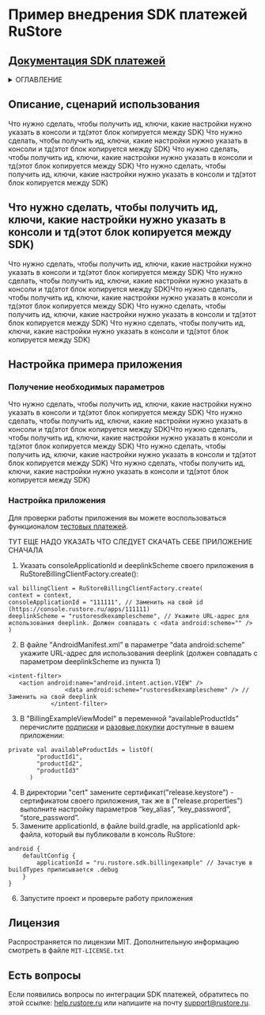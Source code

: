 # Пример внедрения SDK платежей RuStore
## [Документация SDK платежей](https://www.rustore.ru/help/sdk/payments/general)


<!-- TABLE OF CONTENTS -->
<details>
  <summary>ОГЛАВЛЕНИЕ</summary>
  <ol>
    <li><a href="#описание-сценарий-использования">Описание, сценарий использования</a></li>
      <a href="#настройка-примера-приложения">Настройка примера приложения</a>
      <ul>
        <li><a href="#получение-необходимых-параметров">Получение необходимых параметров</a></li>
        <li><a href="#настройка-приложения">Настройка приложения</a></li>
      </ul>
    </li>
    <li><a href="#лицензия">Лицензия</a></li>
    <li><a href="#есть-вопросы">Есть вопросы</a></li>
  </ol>
</details>


## Описание, сценарий использования
Что нужно сделать, чтобы получить ид, ключи, какие настройки нужно указать в консоли и тд(этот блок копируется между SDK)
Что нужно сделать, чтобы получить ид, ключи, какие настройки нужно указать в консоли и тд(этот блок копируется между SDK)
Что нужно сделать, чтобы получить ид, ключи, какие настройки нужно указать в консоли и тд(этот блок копируется между SDK)
Что нужно сделать, чтобы получить ид, ключи, какие настройки нужно указать в консоли и тд(этот блок копируется между SDK)


## Что нужно сделать, чтобы получить ид, ключи, какие настройки нужно указать в консоли и тд(этот блок копируется между SDK)
Что нужно сделать, чтобы получить ид, ключи, какие настройки нужно указать в консоли и тд(этот блок копируется между SDK)
Что нужно сделать, чтобы получить ид, ключи, какие настройки нужно указать в консоли и тд(этот блок копируется между SDK)Что нужно сделать, чтобы получить ид, ключи, какие настройки нужно указать в консоли и тд(этот блок копируется между SDK)
Что нужно сделать, чтобы получить ид, ключи, какие настройки нужно указать в консоли и тд(этот блок копируется между SDK)
Что нужно сделать, чтобы получить ид, ключи, какие настройки нужно указать в консоли и тд(этот блок копируется между SDK)

## Настройка примера приложения

### Получение необходимых параметров
Что нужно сделать, чтобы получить ид, ключи, какие настройки нужно указать в консоли и тд(этот блок копируется между SDK)
Что нужно сделать, чтобы получить ид, ключи, какие настройки нужно указать в консоли и тд(этот блок копируется между SDK)Что нужно сделать, чтобы получить ид, ключи, какие настройки нужно указать в консоли и тд(этот блок копируется между SDK)
Что нужно сделать, чтобы получить ид, ключи, какие настройки нужно указать в консоли и тд(этот блок копируется между SDK)
Что нужно сделать, чтобы получить ид, ключи, какие настройки нужно указать в консоли и тд(этот блок копируется между SDK)

###  Настройка приложения
Для проверки работы приложения вы можете воспользоваться функционалом [тестовых платежей](https://www.rustore.ru/help/developers/monetization/sandbox).

ТУТ ЕЩЕ НАДО УКАЗАТЬ ЧТО СЛЕДУЕТ СКАЧАТЬ СЕБЕ ПРИЛОЖЕНИЕ СНАЧАЛА

1. Указать consoleApplicationId и deeplinkScheme своего приложения в RuStoreBillingClientFactory.create():
```
val billingClient = RuStoreBillingClientFactory.create(
context = context,
consoleApplicationId = "111111", // Заменить на свой id (https://console.rustore.ru/apps/111111)
deeplinkScheme = "rustoresdkexamplescheme", // Укажите URL-адрес для использования deeplink. Должен совпадать с <data android:scheme="" />
)
```
2. В файле "AndroidManifest.xml” в параметре “data android:scheme” укажите URL-адрес для использования deeplink (должен совпадать с параметром deeplinkScheme из пункта 1)
```
<intent-filter>
   <action android:name="android.intent.action.VIEW" />
                <data android:scheme="rustoresdkexamplescheme" /> // Заменить на свой deeplink
            </intent-filter>
```
3. В "BillingExampleViewModel" в переменной “availableProductIds” перечислите [подписки](https://www.rustore.ru/help/developers/monetization/create-app-subscription/) и [разовые покупки](https://www.rustore.ru/help/developers/monetization/create-paid-product-in-application/) доступные в вашем приложении:
```
private val availableProductIds = listOf(
        "productId1",
        "productId2",
        "productId3"
      )
```
4. В директории "cert" замените сертификат("release.keystore") - сертификатом своего приложения, так же в ("release.properties") выполните настройку параметров “key_alias”, “key_password”, “store_password”.
5. Замените applicationId, в файле build.gradle, на applicationId apk-файла, который вы публиковали в консоль RuStore:
```
android {
    defaultConfig {
        applicationId = "ru.rustore.sdk.billingexample" // Зачастую в buildTypes приписывается .debug
    }
}
```
6. Запустите проект и проверьте работу приложения

## Лицензия
Распространяется по лицензии MIT. Дополнительную информацию смотреть в файле `MIT-LICENSE.txt`

## Есть вопросы
Если появились вопросы по интеграции SDK платежей, обратитесь по этой ссылке:
[help.rustore.ru](https://help.rustore.ru/) или напишите на почту support@rustore.ru.
